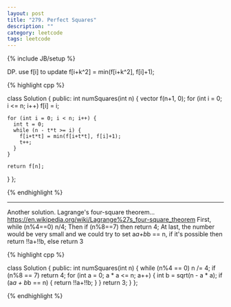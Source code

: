 ```yaml
---
layout: post
title: "279. Perfect Squares"
description: ""
category: leetcode
tags: leetcode
---
```

{% include JB/setup %}

DP. use f[i] to update f[i+k^2] = min(f[i+k^2], f[i]+1);

{% highlight cpp %}

class Solution {
public:
  int numSquares(int n) {
    vector <int> f(n+1, 0);
    for (int i = 0; i <= n; i++) f[i] = i;
    
    for (int i = 0; i < n; i++) {
      int t = 0;
      while (n - t*t >= i) {
        f[i+t*t] = min(f[i+t*t], f[i]+1);
        t++;
      }
    }

    return f[n];      
  }
};

{% endhighlight %}

***

Another solution. Lagrange's four-square theorem...
https://en.wikipedia.org/wiki/Lagrange%27s_four-square_theorem
First, while (n%4==0) n/4; Then if (n%8==7) then return 4;
At last, the number would be very small and we could try to set a*a+b*b == n, if it's possible
then return !!a+!!b, else return 3

{% highlight cpp %}

class Solution {
public:
  int numSquares(int n) {
    while (n%4 == 0) n /= 4;
    if (n%8 == 7) return 4;
    for (int a = 0; a * a <= n; a++) {
      int b = sqrt(n - a * a);
      if (a*a + b*b == n) {
        return !!a+!!b;
      }
    }
    return 3;
  }
};

{% endhighlight %}